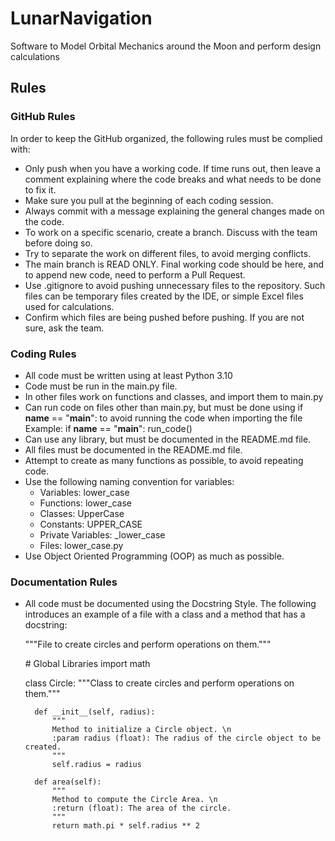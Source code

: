 # LunarNavigation
Software to Model Orbital Mechanics around the Moon and perform design calculations

## Rules
### GitHub Rules
In order to keep the GitHub organized, the following rules must be complied with:
- Only push when you have a working code. If time runs out, then leave a comment explaining where the code breaks and what needs to be done to fix it.
- Make sure you pull at the beginning of each coding session.
- Always commit with a message explaining the general changes made on the code.
- To work on a specific scenario, create a branch. Discuss with the team before doing so.
- Try to separate the work on different files, to avoid merging conflicts.
- The main branch is READ ONLY. Final working code should be here, and to append new code, need to perform a Pull Request.
- Use .gitignore to avoid pushing unnecessary files to the repository. Such files can be temporary files created by the IDE, or simple Excel files used for calculations.
- Confirm which files are being pushed before pushing. If you are not sure, ask the team.

### Coding Rules
- All code must be written using at least Python 3.10
- Code must be run in the main.py file. 
- In other files work on functions and classes, and import them to main.py
- Can run code on files other than main.py, but must be done using if __name__ == "__main__": to avoid running the code when importing the file
    Example:
        if __name__ == "__main__":
            run_code()
- Can use any library, but must be documented in the README.md file.
- All files must be documented in the README.md file.
- Attempt to create as many functions as possible, to avoid repeating code. 
- Use the following naming convention for variables:
    - Variables: lower_case
    - Functions: lower_case
    - Classes: UpperCase
    - Constants: UPPER_CASE
    - Private Variables: _lower_case
    - Files: lower_case.py
- Use Object Oriented Programming (OOP) as much as possible.


### Documentation Rules
- All code must be documented using the Docstring Style.
The following introduces an example of a file with a class and a method that has a docstring:

    """File to create circles and perform operations on them."""

    \# Global Libraries
    import math

    class Circle:
    """Class to create circles and perform operations on them."""

        def __init__(self, radius):
            """
            Method to initialize a Circle object. \n
            :param radius (float): The radius of the circle object to be created.
            """
            self.radius = radius
        
        def area(self):
            """
            Method to compute the Circle Area. \n
            :return (float): The area of the circle.
            """
            return math.pi * self.radius ** 2
